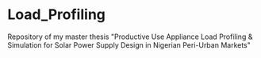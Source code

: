 # Load_Profiling
Repository of my master thesis "Productive Use Appliance Load Profiling &amp; Simulation for Solar Power Supply Design in Nigerian Peri-Urban Markets" 

